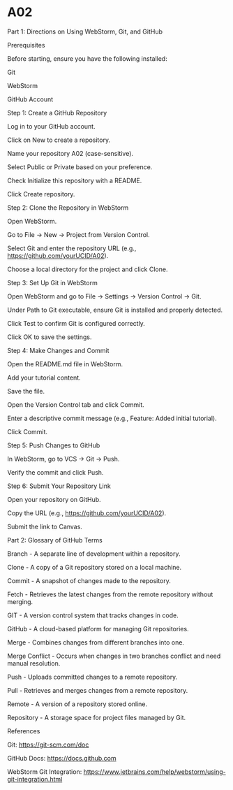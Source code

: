 # A02
Part 1: Directions on Using WebStorm, Git, and GitHub

Prerequisites

Before starting, ensure you have the following installed:

Git

WebStorm

GitHub Account

Step 1: Create a GitHub Repository

Log in to your GitHub account.

Click on New to create a repository.

Name your repository A02 (case-sensitive).

Select Public or Private based on your preference.

Check Initialize this repository with a README.

Click Create repository.

Step 2: Clone the Repository in WebStorm

Open WebStorm.

Go to File → New → Project from Version Control.

Select Git and enter the repository URL (e.g., https://github.com/yourUCID/A02).

Choose a local directory for the project and click Clone.

Step 3: Set Up Git in WebStorm

Open WebStorm and go to File → Settings → Version Control → Git.

Under Path to Git executable, ensure Git is installed and properly detected.

Click Test to confirm Git is configured correctly.

Click OK to save the settings.

Step 4: Make Changes and Commit

Open the README.md file in WebStorm.

Add your tutorial content.

Save the file.

Open the Version Control tab and click Commit.

Enter a descriptive commit message (e.g., Feature: Added initial tutorial).

Click Commit.

Step 5: Push Changes to GitHub

In WebStorm, go to VCS → Git → Push.

Verify the commit and click Push.

Step 6: Submit Your Repository Link

Open your repository on GitHub.

Copy the URL (e.g., https://github.com/yourUCID/A02).

Submit the link to Canvas.

Part 2: Glossary of GitHub Terms

Branch - A separate line of development within a repository.

Clone - A copy of a Git repository stored on a local machine.

Commit - A snapshot of changes made to the repository.

Fetch - Retrieves the latest changes from the remote repository without merging.

GIT - A version control system that tracks changes in code.

GitHub - A cloud-based platform for managing Git repositories.

Merge - Combines changes from different branches into one.

Merge Conflict - Occurs when changes in two branches conflict and need manual resolution.

Push - Uploads committed changes to a remote repository.

Pull - Retrieves and merges changes from a remote repository.

Remote - A version of a repository stored online.

Repository - A storage space for project files managed by Git.

References

Git: https://git-scm.com/doc

GitHub Docs: https://docs.github.com

WebStorm Git Integration: https://www.jetbrains.com/help/webstorm/using-git-integration.html
